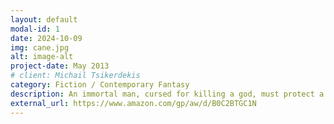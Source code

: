 ```yaml
---
layout: default
modal-id: 1
date: 2024-10-09
img: cane.jpg
alt: image-alt
project-date: May 2013
# client: Michail Tsikerdekis
category: Fiction / Contemporary Fantasy
description: An immortal man, cursed for killing a god, must protect a mortal god from looming evil, in this action-packed fantasy novel.
external_url: https://www.amazon.com/gp/aw/d/B0C2BTGC1N
---
```

